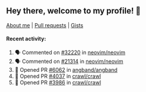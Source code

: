 ## Hey there, welcome to my profile! 👋

[About me](https://seandewar.github.io/)
 | [Pull requests](https://github.com/search?p=1&q=author%3Aseandewar+is%3Apr)
 | [Gists](https://gist.github.com/seandewar)

#### Recent activity:

<!--START_SECTION:activity-->
1. 🗣 Commented on [#32220](https://github.com/neovim/neovim/issues/32220#issuecomment-2618683233) in [neovim/neovim](https://github.com/neovim/neovim)
2. 🗣 Commented on [#21314](https://github.com/neovim/neovim/pull/21314#issuecomment-2599868700) in [neovim/neovim](https://github.com/neovim/neovim)
3. 💪 Opened PR [#6062](https://github.com/angband/angband/pull/6062) in [angband/angband](https://github.com/angband/angband)
4. 💪 Opened PR [#4037](https://github.com/crawl/crawl/pull/4037) in [crawl/crawl](https://github.com/crawl/crawl)
5. 💪 Opened PR [#3986](https://github.com/crawl/crawl/pull/3986) in [crawl/crawl](https://github.com/crawl/crawl)
<!--END_SECTION:activity-->
